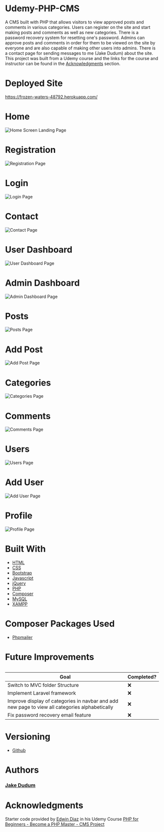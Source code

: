 # Udemy-PHP-CMS

A CMS built with PHP that allows visitors to view approved posts and comments in various categories. Users can register on the site and start making posts and comments as well as new categories. There is a password recovery system for resetting one's password. Admins can approve posts and comments in order for them to be viewed on the site by everyone and are also capable of making other users into admins. There is a contact page for sending messages to me (Jake Dudum) about the site. This project was built from a Udemy course and the links for the course and instructor can be found in the [Acknowledgments](#Acknowledgments) section.

# Deployed Site
https://frozen-waters-48792.herokuapp.com/

# Home
![Home Screen Landing Page](images/README_IMAGES/Home.png)

# Registration
![Registration Page](images/README_IMAGES/Register.png)

# Login
![Login Page](images/README_IMAGES/Login.png)

# Contact
![Contact Page](images/README_IMAGES/Contact.png)

# User Dashboard
![User Dashboard Page](images/README_IMAGES/User-Dashboard.png)

# Admin Dashboard
![Admin Dashboard Page](images/README_IMAGES/Admin-Dashboard.png)

# Posts
![Posts Page](images/README_IMAGES/Posts.png)

# Add Post
![Add Post Page](images/README_IMAGES/Add-Post.png)

# Categories
![Categories Page](images/README_IMAGES/Categories.png)

# Comments
![Comments Page](images/README_IMAGES/Comments.png)

# Users
![Users Page](images/README_IMAGES/Users.png)

# Add User
![Add User Page](images/README_IMAGES/Add-User.png)

# Profile
![Profile Page](images/README_IMAGES/Profile.png)

# Built With
- [HTML](https://developer.mozilla.org/en-US/docs/Learn/HTML)
- [CSS](https://developer.mozilla.org/en-US/docs/Web/CSS)
- [Bootstrap](https://getbootstrap.com/)
- [Javascript](https://developer.mozilla.org/en-US/docs/Web/JavaScript)
- [jQuery](https://jquery.com/)
- [PHP](https://www.php.net/)
- [Composer](https://getcomposer.org/)
- [MySQL](https://www.mysql.com/)
- [XAMPP](https://www.apachefriends.org/index.html)

# Composer Packages Used
- [Phpmailer](https://github.com/PHPMailer/PHPMailer)

# Future Improvements
######
| Goal | Completed? |
| --------------- | --------- |
| Switch to MVC folder Structure | ❌ |
| Implement Laravel framework | ❌ |
| Improve display of categories in navbar and add new page to view all categories alphabetically | ❌ |
| Fix password recovery email feature | ❌ |
######

# Versioning
- [Github](https://github.com/)

# Authors
### [Jake Dudum](https://github.com/JakeDudum)

# Acknowledgments
Starter code provided by [Edwin Diaz](https://www.udemy.com/user/edwin166/) in his Udemy Course [PHP for Beginners - Become a PHP Master - CMS Project](https://www.udemy.com/course/php-for-complete-beginners-includes-msql-object-oriented/)